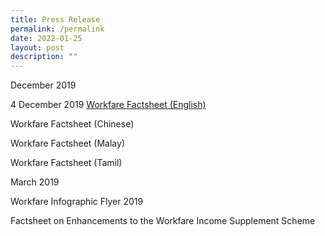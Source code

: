 ```yaml
---
title: Press Release
permalink: /permalink
date: 2022-01-25
layout: post
description: ""
---
```

December 2019

4 December 2019
[Workfare Factsheet (English)](http://www.workfare.gov.sg/Press%20Releases/Documents/Workfare%20Factsheet%20(English).pdf)

Workfare Factsheet (Chinese)

Workfare Factsheet (Malay)

Workfare Factsheet (Tamil)

March 2019

Workfare Infographic Flyer 2019

Factsheet on Enhancements to the Workfare Income Supplement Scheme